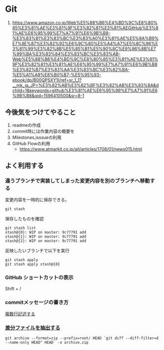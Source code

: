 # Git

1. <https://www.amazon.co.jp/Web%E5%88%B6%E4%BD%9C%E8%80%85%E3%81%AE%E3%81%9F%E3%82%81%E3%81%AEGitHub%E3%81%AE%E6%95%99%E7%A7%91%E6%9B%B8-%E3%83%81%E3%83%BC%E3%83%A0%E3%81%AE%E5%8A%B9%E7%8E%87%E3%82%92%E6%9C%80%E5%A4%A7%E5%8C%96%E3%81%99%E3%82%8B%E5%85%B1%E5%90%8C%E9%96%8B%E7%99%BA%E3%83%84%E3%83%BC%E3%83%AB-Web%E5%88%B6%E4%BD%9C%E8%80%85%E3%81%AE%E3%81%9F%E3%82%81%E3%81%AE%E6%95%99%E7%A7%91%E6%9B%B8%E3%82%B7%E3%83%AA%E3%83%BC%E3%82%BA-%E5%A1%A9%E8%B0%B7-%E5%95%93-ebook/dp/B00QPSXY1I/ref=sr_1_1?__mk_ja_JP=%E3%82%AB%E3%82%BF%E3%82%AB%E3%83%8A&dchild=1&keywords=github%E3%81%AE%E6%95%99%E7%A7%91%E6%9B%B8&qid=1596410500&sr=8-1>

## 今後気をつけてやること

1. readmeの作成
2. commit時には作業内容の概要を
3. Milestones,isssueの利用
4. GitHub Flowの利用
   - <https://www.atmarkit.co.jp/ait/articles/1708/01/news015.html>

## よく利用する

### 違うブランチで実装してしまった変更内容を別のブランチへ移動する

変更内容を一時的に保存できる。

```git
git stash
```

保存したものを確認

```git
git stash list
stash@{0}: WIP on master: 9c77791 add
stash@{1}: WIP on master: 9c77791 add
stash@{2}: WIP on master: 9c77791 add
```

反映したいブランチで以下を実行

```git
git stash apply
git stash apply stash@{0}
```

### GitHub ショートカットの表示

Shift + /

### commitメッセージの書き方

[複数行記述する](https://qiita.com/mimickn/items/586eb64e9da5b5c63e4f)

### [差分ファイルを抽出する](https://qiita.com/kaminaly/items/28f9cb4e680deb700833)

```git
git archive --format=zip --prefix=root/ HEAD `git diff --diff-filter=d --name-only HEAD^ HEAD` -o archive.zip
```
